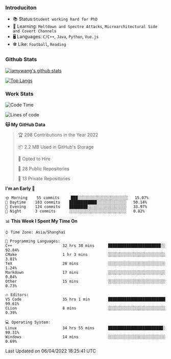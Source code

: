 ### Introduciton

- 📚 Status:`Student working hard for PhD`
- 🔎 Learning: `Meltdown and Spectre Attacks`, `Microarchitectural Side and Covert Channels`
- 🖥️ Languages: `C/C++`, `Java`, `Python`, `Vue.js`
- ⚽ Like: `Football`, `Reading`

### Github Stats

[![iamywang's github stats](https://github-readme-stats.vercel.app/api?username=iamywang&count_private=true&show_icons=true)]()

[![Top Langs](https://github-readme-stats.vercel.app/api/top-langs/?username=iamywang&layout=compact)]()

### Work Stats

<!--START_SECTION:waka-->
![Code Time](http://img.shields.io/badge/Code%20Time-250%20hrs%2036%20mins-blue)

![Lines of code](https://img.shields.io/badge/From%20Hello%20World%20I%27ve%20Written-523%20Thousand%20lines%20of%20code-blue)

**🐱 My GitHub Data** 

> 🏆 298 Contributions in the Year 2022
 > 
> 📦 2.2 MB Used in GitHub's Storage 
 > 
> 💼 Opted to Hire
 > 
> 📜 28 Public Repositories 
 > 
> 🔑 13 Private Repositories  
 > 
**I'm an Early 🐤** 

```text
🌞 Morning    55 commits     ███░░░░░░░░░░░░░░░░░░░░░░   15.07% 
🌆 Daytime    183 commits    ████████████░░░░░░░░░░░░░   50.14% 
🌃 Evening    124 commits    ████████░░░░░░░░░░░░░░░░░   33.97% 
🌙 Night      3 commits      ░░░░░░░░░░░░░░░░░░░░░░░░░   0.82%

```


📊 **This Week I Spent My Time On** 

```text
⌚︎ Time Zone: Asia/Shanghai

💬 Programming Languages: 
C++                      32 hrs 38 mins      ███████████████████████░░   92.84% 
CMake                    1 hr 3 mins         ░░░░░░░░░░░░░░░░░░░░░░░░░   3.01% 
TeX                      26 mins             ░░░░░░░░░░░░░░░░░░░░░░░░░   1.24% 
Markdown                 17 mins             ░░░░░░░░░░░░░░░░░░░░░░░░░   0.84% 
Other                    15 mins             ░░░░░░░░░░░░░░░░░░░░░░░░░   0.73%

🔥 Editors: 
VS Code                  35 hrs 1 min        █████████████████████████   99.61% 
CLion                    8 mins              ░░░░░░░░░░░░░░░░░░░░░░░░░   0.39%

💻 Operating System: 
Linux                    34 hrs 55 mins      ████████████████████████░   99.31% 
Windows                  14 mins             ░░░░░░░░░░░░░░░░░░░░░░░░░   0.69%

```


 Last Updated on 06/04/2022 18:25:41 UTC
<!--END_SECTION:waka-->
